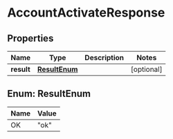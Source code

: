

# AccountActivateResponse

## Properties

Name | Type | Description | Notes
------------ | ------------- | ------------- | -------------
**result** | [**ResultEnum**](#ResultEnum) |  |  [optional]



## Enum: ResultEnum

Name | Value
---- | -----
OK | &quot;ok&quot;



